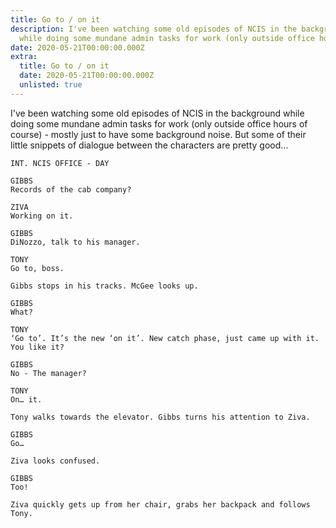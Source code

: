 ```yaml
---
title: Go to / on it
description: I've been watching some old episodes of NCIS in the background
  while doing some mundane admin tasks for work (only outside office hours of…
date: 2020-05-21T00:00:00.000Z
extra:
  title: Go to / on it
  date: 2020-05-21T00:00:00.000Z
  unlisted: true
---
```


I've been watching some old episodes of NCIS in the background while doing some mundane admin tasks for work (only outside office hours of course) - mostly just to have some background noise. But some of their little snippets of dialogue between the characters are pretty good…

```
INT. NCIS OFFICE - DAY

GIBBS
Records of the cab company?

ZIVA
Working on it.

GIBBS
DiNozzo, talk to his manager.

TONY
Go to, boss.

Gibbs stops in his tracks. McGee looks up.

GIBBS
What?

TONY
‘Go to’. It’s the new ‘on it’. New catch phase, just came up with it. You like it?

GIBBS
No - The manager?

TONY
On… it.

Tony walks towards the elevator. Gibbs turns his attention to Ziva.

GIBBS
Go…

Ziva looks confused.

GIBBS
Too!

Ziva quickly gets up from her chair, grabs her backpack and follows Tony.
```
